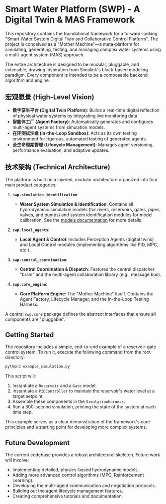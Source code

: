 # Smart Water Platform (SWP) - A Digital Twin & MAS Framework

This repository contains the foundational framework for a forward-looking "Smart Water System Digital Twin and Collaborative Control Platform". The project is conceived as a "Mother Machine"—a meta-platform for simulating, generating, testing, and managing complex water systems using a multi-agent system (MAS) approach.

The entire architecture is designed to be modular, pluggable, and extensible, drawing inspiration from Simulink's block-based modeling paradigm. Every component is intended to be a composable backend algorithm and engine.

## 宏观愿景 (High-Level Vision)

- **数字孪生平台 (Digital Twin Platform)**: Builds a real-time digital reflection of physical water systems by integrating live monitoring data.
- **智能体工厂 (Agent Factory)**: Automatically generates and configures multi-agent systems from simulation models.
- **在环测试沙盒 (In-the-Loop Sandbox)**: Acts as its own testing environment for rigorous, automated testing of generated agents.
- **全生命周期管理 (Lifecycle Management)**: Manages agent versioning, performance evaluation, and adaptive updates.

## 技术架构 (Technical Architecture)

The platform is built on a layered, modular architecture organized into four main product categories:

1.  **`swp.simulation_identification`**:
    - **Water System Simulation & Identification**: Contains all hydrodynamic simulation models (for rivers, reservoirs, gates, pipes, valves, and pumps) and system identification modules for model calibration. See the [models documentation](./docs/models) for more details.

2.  **`swp.local_agents`**:
    - **Local Agent & Control**: Includes Perception Agents (digital twins) and Local Control modules (implementing algorithms like PID, MPC, etc.).

3.  **`swp.central_coordination`**:
    - **Central Coordination & Dispatch**: Features the central dispatcher "brain" and the multi-agent collaboration library (e.g., message bus).

4.  **`swp.core_engine`**:
    - **Core Platform Engine**: The "Mother Machine" itself. Contains the Agent Factory, Lifecycle Manager, and the In-the-Loop Testing Harness.

A central `swp.core` package defines the abstract interfaces that ensure all components are "pluggable".

## Getting Started

The repository includes a simple, end-to-end example of a reservoir-gate control system. To run it, execute the following command from the root directory:

```bash
python3 example_simulation.py
```

This script will:
1.  Instantiate a `Reservoir` and a `Gate` model.
2.  Instantiate a `PIDController` to maintain the reservoir's water level at a target setpoint.
3.  Assemble these components in the `SimulationHarness`.
4.  Run a 300-second simulation, printing the state of the system at each time step.

This example serves as a clear demonstration of the framework's core principles and a starting point for developing more complex systems.

## Future Development

The current codebase provides a robust architectural skeleton. Future work will involve:
- Implementing detailed, physics-based hydrodynamic models.
- Adding more advanced control algorithms (MPC, Reinforcement Learning).
- Developing the multi-agent communication and negotiation protocols.
- Building out the agent lifecycle management features.
- Creating comprehensive tutorials and documentation.
